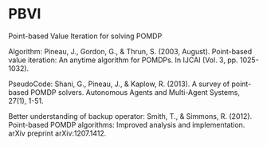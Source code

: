 # PBVI
Point-based Value Iteration for solving POMDP

Algorithm: Pineau, J., Gordon, G., & Thrun, S. (2003, August). Point-based value iteration: An anytime algorithm for POMDPs. In IJCAI (Vol. 3, pp. 1025-1032).

PseudoCode: Shani, G., Pineau, J., & Kaplow, R. (2013). A survey of point-based POMDP solvers. Autonomous Agents and Multi-Agent Systems, 27(1), 1-51.

Better understanding of backup operator: Smith, T., & Simmons, R. (2012). Point-based POMDP algorithms: Improved analysis and implementation. arXiv preprint arXiv:1207.1412.
